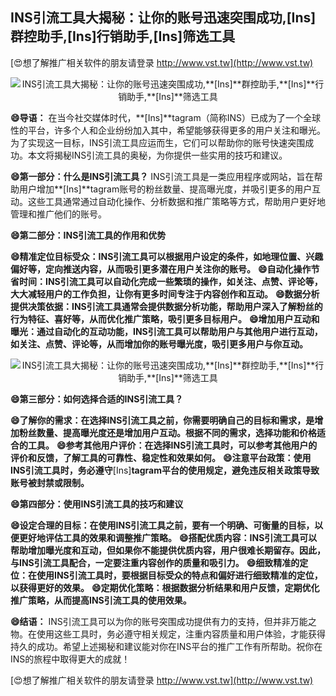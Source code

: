 ## **INS引流工具大揭秘：让你的账号迅速突围成功,**[Ins]**群控助手,**[Ins]**行销助手,**[Ins]**筛选工具**

[😍想了解推广相关软件的朋友请登录 http://www.vst.tw](http://www.vst.tw)

 <center><img src="https://vst.tw/MP4/tuiguang/png/7.png" alt="INS引流工具大揭秘：让你的账号迅速突围成功,**[Ins]**群控助手,**[Ins]**行销助手,**[Ins]**筛选工具"></center>

**😄导语：**
在当今社交媒体时代，**[Ins]**tagram（简称INS）已成为了一个全球性的平台，许多个人和企业纷纷加入其中，希望能够获得更多的用户关注和曝光。为了实现这一目标，INS引流工具应运而生，它们可以帮助你的账号快速突围成功。本文将揭秘INS引流工具的奥秘，为你提供一些实用的技巧和建议。

**😄第一部分：什么是INS引流工具？**
INS引流工具是一类应用程序或网站，旨在帮助用户增加**[Ins]**tagram账号的粉丝数量、提高曝光度，并吸引更多的用户互动。这些工具通常通过自动化操作、分析数据和推广策略等方式，帮助用户更好地管理和推广他们的账号。

**😄第二部分：INS引流工具的作用和优势**

**😄精准定位目标受众：INS引流工具可以根据用户设定的条件，如地理位置、兴趣偏好等，定向推送内容，从而吸引更多潜在用户关注你的账号。**
**😄自动化操作节省时间：INS引流工具可以自动化完成一些繁琐的操作，如关注、点赞、评论等，大大减轻用户的工作负担，让你有更多时间专注于内容创作和互动。**
**😄数据分析提供决策依据：INS引流工具通常会提供数据分析功能，帮助用户深入了解粉丝的行为特征、喜好等，从而优化推广策略，吸引更多目标用户。**
**😄增加用户互动和曝光：通过自动化的互动功能，INS引流工具可以帮助用户与其他用户进行互动，如关注、点赞、评论等，从而增加你的账号曝光度，吸引更多用户与你互动。**

 <center><img src="https://vst.tw/MP4/tuiguang/png/2.png" alt="INS引流工具大揭秘：让你的账号迅速突围成功,**[Ins]**群控助手,**[Ins]**行销助手,**[Ins]**筛选工具"></center>

**😄第三部分：如何选择合适的INS引流工具？**

**😄了解你的需求：在选择INS引流工具之前，你需要明确自己的目标和需求，是增加粉丝数量、提高曝光度还是增加用户互动。根据不同的需求，选择功能和价格适合的工具。**
**😄参考其他用户评价：在选择INS引流工具时，可以参考其他用户的评价和反馈，了解工具的可靠性、稳定性和效果如何。**
**😄注意平台政策：使用INS引流工具时，务必遵守**[Ins]**tagram平台的使用规定，避免违反相关政策导致账号被封禁或限制。**

**😄第四部分：使用INS引流工具的技巧和建议**

**😄设定合理的目标：在使用INS引流工具之前，要有一个明确、可衡量的目标，以便更好地评估工具的效果和调整推广策略。**
**😄搭配优质内容：INS引流工具可以帮助增加曝光度和互动，但如果你不能提供优质内容，用户很难长期留存。因此，与INS引流工具配合，一定要注重内容创作的质量和吸引力。**
**😄细致精准的定位：在使用INS引流工具时，要根据目标受众的特点和偏好进行细致精准的定位，以获得更好的效果。**
**😄定期优化策略：根据数据分析结果和用户反馈，定期优化推广策略，从而提高INS引流工具的使用效果。**

**😄结语：**
INS引流工具可以为你的账号突围成功提供有力的支持，但并非万能之物。在使用这些工具时，务必遵守相关规定，注重内容质量和用户体验，才能获得持久的成功。希望上述揭秘和建议能对你在INS平台的推广工作有所帮助。祝你在INS的旅程中取得更大的成就！

[😍想了解推广相关软件的朋友请登录 http://www.vst.tw](http://www.vst.tw)



